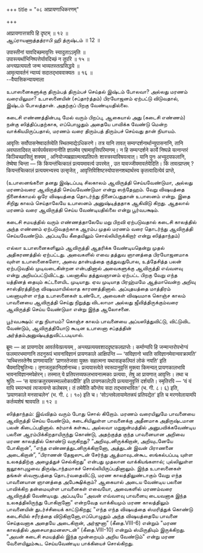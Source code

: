 +++
title = "०८ आप्रायणाधिकरणम्"

+++

आप्रायणात्तत्रापि हि दृष्टम् ॥ १२ ॥  
ஆப்ராயணாத்தத்ராபி ஹி த்ருஷ்டம் ॥ 12 ॥

उपास्तीनां यावदिच्छमावृत्तिः स्यादुताऽऽमृति ॥  
उपास्त्यर्थाभिनिष्पत्तेर्यावदिच्छं न तूपरि ॥ १५ ॥  
अन्त्यप्रत्ययतो जन्म भाव्यतस्तत्प्रसिद्धये ॥  
आमृत्यावर्तनं न्याय्यं सदातद्भाववाक्यतः ॥ १६ ॥  
--वैयासिकन्यायमाला

உபாஸனைகளுக்கு திரும்பத் திரும்பச் செய்தல் இஷ்டம் போலவா? அல்லது மரணம்
வரையிலுமா? உபாஸனையின் (சப்தார்த்தம்) பிரயோஜனம் ஏற்பட்டு விடுவதால்,
இஷ்டம் போலத்தான். அதற்குப் பிறகு வேண்டியதில்லை.

கடைசி எண்ணத்தின்படி மேல் வரும் பிறப்பு, ஆகையால் அது (கடைசி எண்ணம்) நன்கு
ஸித்திப்பதற்காக, எப்பொழுதும் அதையே பாவிக்க வேண்டு மென்ற
வாக்கியமிருப்பதால், மரணம் வரை திரும்பத் திரும்பச் செய்வது தான் நியாயம்.

आवृत्तिः सर्वोपासनेष्वादर्तव्येति स्थितमाद्येऽधिकरणे। तत्र यानि तावत्
सम्यग्दर्शनार्थान्युपासनानि, तानि अवघातादिवत् कार्यपर्यवसानानीति
ज्ञातमेव एषामावृत्तिपरिमाणम्। न हि सम्यग्दर्शने कार्ये निष्पन्ने
यत्नान्तरं किञ्चिच्छासितुं शक्यम् , अनियोज्यब्रह्मात्मत्वप्रतिपत्तेः
शास्त्रस्याविषयत्वात्। यानि पुनः अभ्युदयफलानि, तेष्वेषा चिन्ता — किं
कियन्तंचित्कालं प्रत्ययमावर्त्य उपरमेत् , उत यावज्जीवमावर्तयेदिति। किं
तावत्प्राप्तम् ? कियन्तंचित्कालं प्रत्ययमभ्यस्य उत्सृजेत् ,
आवृत्तिविशिष्टस्योपासनशब्दार्थस्य कृतत्वादित्येवं प्राप्ते,

(உபாஸனங்களை தனது இஷ்டப்படி சிலகாலம் ஆவிருத்தி செய்யவேண்டுமா, அல்லது
மரணம்வரை ஆவிருத்தி செய்யவேண்டுமா என்று ஸந்தேஹம். வேறு விஷயத்தை
நினைக்காமல் ஒரே விஷயத்தை தொடர்ந்து நினைப்பதுதான் உபாஸனம் என்று. இதை
சிறிது காலம் செய்தாலேயே உபாஸனம் அனுஷ்டித்ததாக ஆகிவிடு கிறது. ஆதலால்
மரணம் வரை ஆவிருத்தி செய்ய வேண்டியதில்லை என்று பூர்வபக்ஷம்.

கடைசி சமயத்தில் வரும் எண்ணத்தாலேயே மறு பிறவி ஏற்படுவதால் கடைசி காலத்தில்
அந்த எண்ணம் ஏற்படுவதற்காக ஆரம்ப முதல் மரணம் வரை தொடர்ந்து ஆவிருத்தி
செய்யவேண்டும். அப்படியே கீதையிலும் சொல்லியிருக்கிறார் என்று ஸித்தாந்தம்)

எல்லா உபாஸனைகளிலும் ஆவிருத்தி ஆதரிக்க வேண்டியதென்று முதல் அதிகரணத்தில்
ஏற்பட்டது. அவைகளில் எவை தத்துவ ஞானத்தை பிரயோஜனமாக வுள்ள உபாஸனைகளோ, அவை
தான்யத்தை குத்துவதுபோல, உத்தேசித்த பலன் ஏற்படுவதில் முடிவடைகின்றன
என்பதினால் அவைகளுக்கு ஆவிருத்தி எவ்வளவு என்று அறியப்பட்டுவிட்டது.
பலனாகிய தத்துவஞானம் ஏற்பட்ட பிறகு வேறு எந்த யத்தினத் தையும் கட்டளையிட
முடியாது. ஏவ முடியாத பிரஹ்மமே ஆத்மாவென்ற அறிவு சாஸ்திரத்திற்கு
விஷயமாயில்லாத காரணத்தினால். அப்யுதயத்தை மாத்திரம் பலனாயுள்ள எந்த
உபாஸனைகள் உண்டோ, அவைகள் விஷயமாக கொஞ்ச காலம் பாவனையை ஆவிருத்தி செய்து
நிறுத்து விடலாமா அல்லது ஜீவித்திருக்கும்வரை ஆவிருத்தி செய்ய வேண்டுமா
என்று இந்த ஆலோசனை.

பூர்வபக்ஷம்: எது நியாயம்? கொஞ்ச காலம் பாவனையை அப்யஸித்துவிட்டு,
விட்டுவிட வேண்டும், ஆவிருத்தியோடு கூடின உபாஸனா சப்தத்தின்
அர்த்தம்அனுஷ்டித்துவிட்டபடியால்.

ब्रूमः — आ प्रायणादेव आवर्तयेत्प्रत्ययम् ,
अन्त्यप्रत्ययवशाददृष्टफलप्राप्तेः। कर्माण्यपि हि जन्मान्तरोपभोग्यं
फलमारभमाणानि तदनुरूपं भावनाविज्ञानं प्रायणकाले आक्षिपन्ति — ‘सविज्ञानो
भवति सविज्ञानमेवान्ववक्रामति’ ‘यच्चित्तस्तेनैष प्राणमायाति’
‘प्राणस्तेजसा युक्तः सहात्मना यथासङ्कल्पितं लोकं नयति’ इति
चैवमादिश्रुतिभ्यः। तृणजलूकानिदर्शनाच्च। प्रत्ययास्त्वेते
स्वरूपानुवृत्तिं मुक्त्वा किमन्यत् प्रायणकालभावि
भावनाविज्ञानमपेक्षेरन्। तस्मात् ये प्रतिपत्तव्यफलभावनात्मकाः प्रत्ययाः,
तेषु आ प्रायणात् आवृत्तिः। तथा च श्रुतिः — ‘स
यावत्क्रतुरयमस्माल्लोकात्प्रैति’ इति प्रायणकालेऽपि प्रत्ययानुवृत्तिं
दर्शयति। स्मृतिरपि — ‘यं यं वापि स्मरन्भावं त्यजत्यन्ते कलेबरम्। तं
तमेवैति कौन्तेय सदा तद्भावभावितः’ (भ. गी. ८। ६) इति, ‘प्रयाणकाले
मनसाचलेन’ (भ. गी. ८। १०) इति च। ‘सोऽन्तवेलायामेतत्त्रयं प्रतिपद्येत’
इति च मरणवेलायामपि कर्तव्यशेषं श्रावयति ॥ १२ ॥

ஸித்தாந்தம்: இவ்விதம் வரும் போது சொல் கிறோம். மரணம் வரையிலுமே பாவனையை
ஆவிருத்தி செய்ய வேண்டும், கடைசியிலுள்ள பாவனைக்கு அதீனமாக அதிருஷ்டமான
பலன் கிடைப்பதினால். கர்மாக் கள்கூட அல்லவா மறுஜன்மத்தில் அனுபவிக்கவேண்டிய
பலனை ஆரம்பிக்கிறதாயிருந்து கொண்டு, அதற்குத்த குந்த பாவனையான அறிவை மரண
காலத்தில் கொண்டு வருகிறது? “அறிவுடனிருக்கிறான், அறிவுடனேயே போகிறான்”,
“எந்த எண்ணத்துடனிருக்கிறானோ, அத்துடன் இவன் பிராணனை அடைகிறான்”, “பிராணன்
தேஜஸுடன் சேர்ந்து ஆத்மாவுடன்கூட ஸங்கல்பப்படி யுள்ள உலகத்திற்கு அழைத்துச்
செல்கிறது” என்பது முதலான வாக்கியங்களால்; புல்லிலுள்ள ஜலூகாபுழுவை
திருஷ்டாந்தமாகச் சொல்லியிருப்பதினாலும். இந்த உபாஸனைகள் தங்கள் ஸ்வரூபத்தை
தொடர்வதைவிட்டு, மரண காலத்திலுண்டாகும் வேறு எந்த பாவனையான ஞானத்தை
அபேக்ஷிக்கும்? ஆகையால் அடைய வேண்டிய பலனை பாவிக்கிற தன்மையுள்ள பாவனைகள்
எவையோ, அவைகளில் மரணம்வரை ஆவிருத்தி வேண்டியது. அப்படியே “அவன் எவ்வளவு
பாவனையு டையவனாக இந்த உலகத்திலிருந்து போகிறானோ” என்றவேத வாக்கியமும் மரண
காலத்திலும் பாவனையின் துடர்ச்சியைக் காட்டுகிறது; "எந்த எந்த விஷயத்தை
ஸ்மரித்துக் கொண்டு கடைசியில் சரீரத்தை விடுகிறானோ,எப்பொழுதும் அந்த
விஷயத்தையே பாவனை செய்தவனாக அதையே அடைகிறான், அர்ஜுனா” (கீதை.VIII-6)
என்றும் "மரண காலத்தில் அசையாதமனஸுடன்” (கீதை.VIII-10) என்றும்
ஸ்மிருதியும் இருக்கிறது. "அவன் கடைசி சமயத்தில் இந்த மூன்றையும் அறிய
வேண்டும்" என்று மரண வேளையிலும்கூட செய்யவேண்டிய பாக்கியைச் சொல்கிறது.
